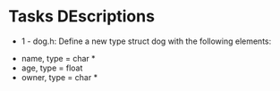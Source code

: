 # Tasks DEscriptions
- 1 - dog.h: Define a new type struct dog with the following elements:
* name, type = char *
* age, type = float
* owner, type = char *
